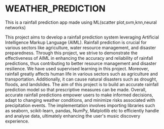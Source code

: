 # WEATHER_PREDICTION
This is a rainfall prediction app made using ML(scatter plot,svm,knn,neural networks)



This project aims to develop a rainfall prediction system leveraging Artificial Intelligence Markup Language (AIML). Rainfall prediction is crucial for various sectors like agriculture, water resource management, and disaster preparedness. 
Through this project, we strive to demonstrate the effectiveness of AIML in enhancing the accuracy and reliability of rainfall predictions, thus contributing to better resource management and disaster resilience. We have used supervised learning in this project.
Moreover, rainfall greatly affects human life in various sectors such as agriculture and transportation. Additionally, it can cause natural disasters such as drought, floods, and landslides. The aim of this project is to build an accurate rainfall prediction model so that prescriptive measures can be made.
Overall, accurate rainfall predictions empower users to make informed decisions, adapt to changing weather conditions, and minimize risks associated with precipitation events.
The implementation involves importing libraries such as seaborn, scikit-learn, pandas, NumPy, Matplotlib etc to efficiently handle and analyse data, ultimately enhancing the user's music discovery experience.
